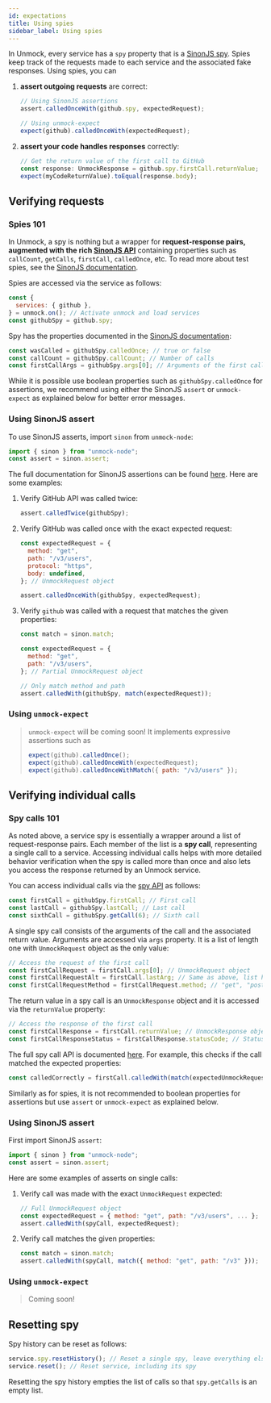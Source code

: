 ```yaml
---
id: expectations
title: Using spies
sidebar_label: Using spies
---
```


In Unmock, every service has a `spy` property that is a [SinonJS spy](https://sinonjs.org/releases/v7.4.1/spies/). Spies keep track of the requests made to each service and the associated fake responses. Using spies, you can

1. **assert outgoing requests** are correct:

   ```js
   // Using SinonJS assertions
   assert.calledOnceWith(github.spy, expectedRequest);

   // Using unmock-expect
   expect(github).calledOnceWith(expectedRequest);
   ```

1. **assert your code handles responses** correctly:
   ```js
   // Get the return value of the first call to GitHub
   const response: UnmockResponse = github.spy.firstCall.returnValue;
   expect(myCodeReturnValue).toEqual(response.body);
   ```

## Verifying requests

### Spies 101

In Unmock, a spy is nothing but a wrapper for **request-response pairs, augmented with the rich [SinonJS API](https://sinonjs.org/releases/v7.4.1/spies/)** containing properties such as `callCount`, `getCalls`, `firstCall`, `calledOnce`, etc. To read more about test spies, see the [SinonJS documentation](https://sinonjs.org/releases/v7.4.1/spies/).

Spies are accessed via the service as follows:

```js
const {
  services: { github },
} = unmock.on(); // Activate unmock and load services
const githubSpy = github.spy;
```

Spy has the properties documented in the [SinonJS documentation](https://sinonjs.org/releases/v7.4.1/spies/):

```js
const wasCalled = githubSpy.calledOnce; // true or false
const callCount = githubSpy.callCount; // Number of calls
const firstCallArgs = githubSpy.args[0]; // Arguments of the first call.
```

While it is possible use boolean properties such as `githubSpy.calledOnce` for assertions, we recommend using either the SinonJS `assert` or `unmock-expect` as explained below for better error messages.

### Using SinonJS assert

To use SinonJS asserts, import `sinon` from `unmock-node`:

```js
import { sinon } from "unmock-node";
const assert = sinon.assert;
```

The full documentation for SinonJS assertions can be found [here](https://sinonjs.org/releases/v7.4.1/assertions/). Here are some examples:

1. Verify GitHub API was called twice:

   ```js
   assert.calledTwice(githubSpy);
   ```

1. Verify GitHub was called once with the exact expected request:

   ```js
   const expectedRequest = {
     method: "get",
     path: "/v3/users",
     protocol: "https",
     body: undefined,
   }; // UnmockRequest object

   assert.calledOnceWith(githubSpy, expectedRequest);
   ```

1. Verify `github` was called with a request that matches the given properties:

   ```js
   const match = sinon.match;

   const expectedRequest = {
     method: "get",
     path: "/v3/users",
   }; // Partial UnmockRequest object

   // Only match method and path
   assert.calledWith(githubSpy, match(expectedRequest));
   ```

### Using `unmock-expect`

> `unmock-expect` will be coming soon! It implements expressive assertions such as
>
> ```js
> expect(github).calledOnce();
> expect(github).calledOnceWith(expectedRequest);
> expect(github).calledOnceWithMatch({ path: "/v3/users" });
> ```

## Verifying individual calls

### Spy calls 101

As noted above, a service spy is essentially a wrapper around a list of request-response pairs. Each member of the list is a **spy call**, representing a single call to a service. Accessing individual calls helps with more detailed behavior verification when the spy is called more than once and also lets you access the response returned by an Unmock service.

You can access individual calls via the [spy API](https://sinonjs.org/releases/v7.4.1/spies/) as follows:

```js
const firstCall = githubSpy.firstCall; // First call
const lastCall = githubSpy.lastCall; // Last call
const sixthCall = githubSpy.getCall(6); // Sixth call
```

A single spy call consists of the arguments of the call and the associated return value. Arguments are accessed via `args` property. It is a list of length one with `UnmockRequest` object as the only value:

```js
// Access the request of the first call
const firstCallRequest = firstCall.args[0]; // UnmockRequest object
const firstCallRequestAlt = firstCall.lastArg; // Same as above, list has one value
const firstCallRequestMethod = firstCallRequest.method; // "get", "post", "put", etc.
```

The return value in a spy call is an `UnmockResponse` object and it is accessed via the `returnValue` property:

```js
// Access the response of the first call
const firstCallResponse = firstCall.returnValue; // UnmockResponse object
const firstCallResponseStatus = firstCallResponse.statusCode; // Status code
```

The full spy call API is documented [here](https://sinonjs.org/releases/v7.4.1/spy-call/). For example, this checks if the call matched the expected properties:

```js
const calledCorrectly = firstCall.calledWith(match(expectedUnmockRequest)); // true or false
```

Similarly as for spies, it is not recommended to boolean properties for assertions but use `assert` or `unmock-expect` as explained below.

### Using SinonJS assert

First import SinonJS `assert`:

```js
import { sinon } from "unmock-node";
const assert = sinon.assert;
```

Here are some examples of asserts on single calls:

1. Verify call was made with the exact `UnmockRequest` expected:

   ```js
   // Full UnmockRequest object
   const expectedRequest = { method: "get", path: "/v3/users", ... };
   assert.calledWith(spyCall, expectedRequest);
   ```

1. Verify call matches the given properties:

   ```js
   const match = sinon.match;
   assert.calledWith(spyCall, match({ method: "get", path: "/v3" }));
   ```

### Using `unmock-expect`

> Coming soon!

## Resetting spy

Spy history can be reset as follows:

```js
service.spy.resetHistory(); // Reset a single spy, leave everything else intact
service.reset(); // Reset service, including its spy
```

Resetting the spy history empties the list of calls so that `spy.getCalls` is an empty list.
